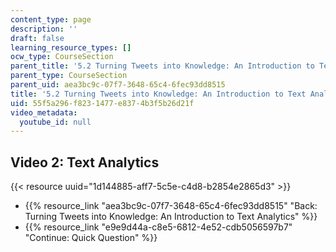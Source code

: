 ```yaml
---
content_type: page
description: ''
draft: false
learning_resource_types: []
ocw_type: CourseSection
parent_title: '5.2 Turning Tweets into Knowledge: An Introduction to Text Analytics'
parent_type: CourseSection
parent_uid: aea3bc9c-07f7-3648-65c4-6fec93dd8515
title: '5.2 Turning Tweets into Knowledge: An Introduction to Text Analytics'
uid: 55f5a296-f823-1477-e837-4b3f5b26d21f
video_metadata:
  youtube_id: null
---
```

## Video 2: Text Analytics

{{< resource uuid="1d144885-aff7-5c5e-c4d8-b2854e2865d3" >}}

- {{% resource_link "aea3bc9c-07f7-3648-65c4-6fec93dd8515" "Back: Turning Tweets into Knowledge: An Introduction to Text Analytics" %}}
- {{% resource_link "e9e9d44a-c8e5-6812-4e52-cdb5056597b7" "Continue: Quick Question" %}}